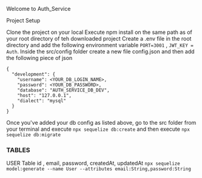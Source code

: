 Welcome to Auth_Service

Project Setup

Clone the project on your local Execute npm install on the same path as of your root directory of teh downloaded project Create a .env file in the root directory and add the following environment variable ```PORT=3001```  , ```JWT_KEY = Auth```. Inside the src/config folder create a new file config.json and then add the following piece of json

```
{
  "development": {
    "username": <YOUR_DB_LOGIN_NAME>,
    "password": <YOUR_DB_PASSWORD>,
    "database": "AUTH_SERVICE_DB_DEV",
    "host": "127.0.0.1",
    "dialect": "mysql"
  }
}

```
Once you've added your db config as listed above, go to the src folder from your terminal and execute 
```npx sequelize db:create``` and then execute ```npx sequelize db:migrate```

### TABLES

USER Table
 id , email, password, createdAt, updatedAt
```npx sequelize model:generate --name User --attributes email:String,password:String```

